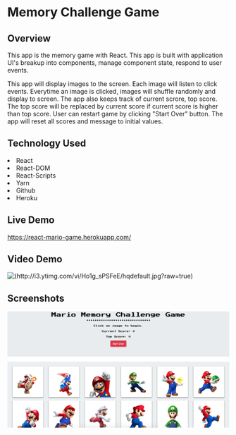 # Memory Challenge Game

## Overview
This app is the memory game with React. This app is built with application UI's breakup into components, 
manage component state, respond to user events.

This app will display images to the screen. Each image will listen to click events. 
Everytime an image is clicked, images will shuffle randomly and display to screen.
The app also keeps track of current scrore, top score. The top score will be replaced
by current score if current score is higher than top score.
User can restart game by clicking "Start Over" button. The app will reset all scores and message to initial values.

## Technology Used
  <li>React</li>
  <li>React-DOM</li>
  <li>React-Scripts</li>
  <li>Yarn</li>
  <li>Github</li>
  <li>Heroku</li>

## Live Demo
  https://react-mario-game.herokuapp.com/

## Video Demo
![(http://i3.ytimg.com/vi/Ho1g_sPSFeE/hqdefault.jpg?raw=true)](https://youtu.be/Ho1g_sPSFeE)

## Screenshots
![Image of Home Page](https://github.com/rnguyen05/clicky-game/blob/master/images/MemoryChallengeGame.jpg?raw=true)

